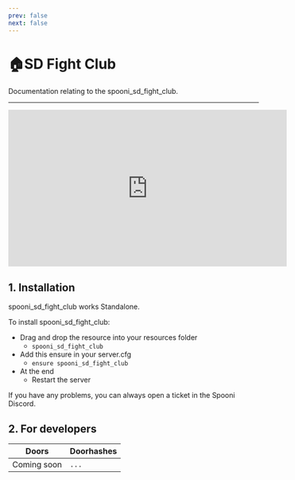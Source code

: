 ```yaml
---
prev: false
next: false
---
```


# 🏠SD Fight Club
Documentation relating to the spooni_sd_fight_club.

___
<iframe width="560" height="315" src="https://www.youtube.com/embed/HnkByBxKKdE?si=tx9ePguHCnZsUcT8" frameborder="0" allow="accelerometer; autoplay; clipboard-write; encrypted-media; gyroscope; picture-in-picture; web-share" allowfullscreen></iframe>

## 1. Installation
spooni_sd_fight_club works Standalone.  

To install spooni_sd_fight_club:
- Drag and drop the resource into your resources folder
  - `spooni_sd_fight_club`
- Add this ensure in your server.cfg
  - `ensure spooni_sd_fight_club`
- At the end
  - Restart the server

If you have any problems, you can always open a ticket in the Spooni Discord.

## 2. For developers
| Doors                     | Doorhashes
|---------------------------|----------------------------------------------------------------------------------|
| Coming soon               | `...`